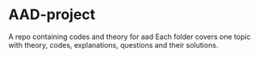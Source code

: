 # AAD-project
A repo containing codes and theory for aad 
Each folder covers one topic with theory, codes, explanations, questions and their solutions.
